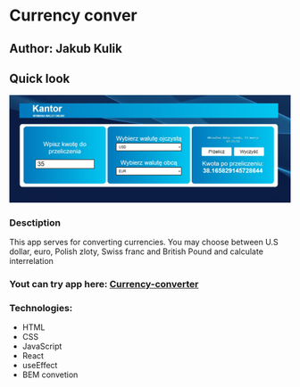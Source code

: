 # Currency conver

## Author: Jakub Kulik

## Quick look

![Quick look](https://github.com/Developer685/currency-converter-react/blob/main/src/demo.jpg?raw=true)


### Desctiption
This app serves for converting currencies. You may choose between U.S dollar, euro, Polish zloty, Swiss franc and British Pound and calculate interrelation

### Yout can try app here: [Currency-converter](https://developer685.github.io/currency-converter-react/)

### Technologies:
- HTML
- CSS
- JavaScript
- React
- useEffect
- BEM convetion